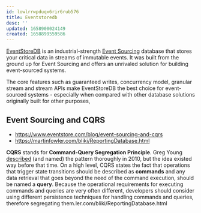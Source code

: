 ```yaml
---
id: lowlrrwpduqx6rir6rub576
title: Eventstoredb
desc: ''
updated: 1658900024149
created: 1658899559586
---
```


[EventStoreDB](https://www.eventstore.com/eventstoredb) is an industrial-strength [Event Sourcing](https://www.eventstore.com/event-sourcing) database that stores your critical data in streams of immutable events. It was built from the ground up for Event Sourcing and offers an unrivaled solution for building event-sourced systems.

The core features such as guaranteed writes, concurrency model, granular stream and stream APIs make EventStoreDB the best choice for event-sourced systems - especially when compared with other database solutions originally built for other purposes,

## Event Sourcing and CQRS

* https://www.eventstore.com/blog/event-sourcing-and-cqrs
* https://martinfowler.com/bliki/ReportingDatabase.html

**CQRS** stands for __Command-Query Segregation Principle__. Greg Young [described](https://cqrs.files.wordpress.com/2010/11/cqrs_documents.pdf) (and named) the pattern thoroughly in 2010, but the idea existed way before that time. On a high level, CQRS states the fact that operations that trigger state transitions should be described as __commands__ and any data retrieval that goes beyond the need of the command execution, should be named a __query__. Because the operational requirements for executing commands and queries are very often different, developers should consider using different persistence techniques for handling commands and queries, therefore segregating them.ler.com/bliki/ReportingDatabase.html